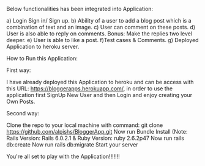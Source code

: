 Below functionalities has been integrated into Application:

a) Login Sign in/ Sign up.
b) Ability of a user to add a blog post which is a combination of text and an image.
c) User can comment on these posts.
d) User is also able to reply on comments. Bonus: Make the replies two level deeper.
e) User is able to like a post.
f)Test cases & Comments. 
g) Deployed Application to heroku server.

How to Run this Application:

First way:

I have already deployed this Application to heroku and can be access with this URL: https://bloggerapps.herokuapp.com/, in order to use the application first SignUp New User and then Login and enjoy creating your Own Posts.

Second way:

Clone the repo to your local machine with command: git clone https://github.com/alpishs/BloggerApp.git
Now run Bundle Install (Note: Rails Version: Rails 6.0.2.1 & Ruby Version: ruby 2.6.2p47
Now run rails db:create
Now run rails db:migrate
Start your server

You're all set to play with the Application!!!!!!!
